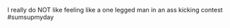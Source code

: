<!--
id: 3312796112
link: http://kevinisom.info/post/3312796112/i-really-do-not-like-feeling-like-a-one-legged-man
slug: i-really-do-not-like-feeling-like-a-one-legged-man
date: Wed Feb 16 2011 12:51:12 GMT+1300 (NZDT)
raw: {"blog_name":"kevinisom","id":3312796112,"post_url":"http://kevinisom.info/post/3312796112/i-really-do-not-like-feeling-like-a-one-legged-man","slug":"i-really-do-not-like-feeling-like-a-one-legged-man","type":"text","date":"2011-02-15 23:51:12 GMT","timestamp":1297813872,"state":"published","format":"html","reblog_key":"7wrWY2xq","tags":[],"short_url":"http://tmblr.co/Zw68Yy35TK7G","highlighted":[],"feed_item":"http://twitter.com/kev_nz/statuses/37424013462470656","from_feed_id":"650289","note_count":0,"title":null,"body":"<p>I really do NOT like feeling like a one legged man in an ass kicking contest #sumsupmyday</p>"}
publish: 2011-02-016
tags: 
title: null
-->


I really do NOT like feeling like a one legged man in an ass kicking
contest \#sumsupmyday


